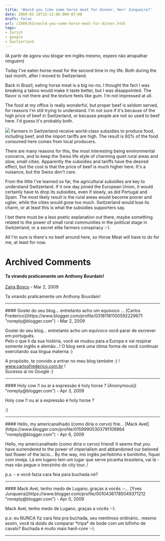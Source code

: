```yaml
---
title: 'Would you like some horse meat for dinner, Herr Junqueira?'
date: 2009-03-16T15:12:00.000-07:00
draft: false
url: /2009/03/would-you-some-horse-meat-for-dinner.html
tags: 
- Zurich
- google
- Switzerland
---
```


(A partir de agora vou blogar em inglês mesmo, espero não atrapalhar ninguém)  
  
Today I've eaten horse meat for the second time in my life. Both during the last month, after I moved to Switzerland.  
  
Back in Brazil, eating horse meat is a big no-no. I thought the fact I was breaking a taboo would make it taste better, but I was disappointed. The flavor is not there and the texture feels like gum. I'm not impressed at all.  
  
The food at my office is really wonderful, but proper beef is seldom served, for reasons I'm still trying to understand. I'm not sure if it's because of the high price of beef in Switzerland, or because people are not so used to beef here. I'd guess it's probably both.  
  
[![](https://blogger.googleusercontent.com/img/b/R29vZ2xl/AVvXsEihnO79PnqqWua_UXgqx-hcM4YztyX4tFLZv03-9TRvdsV6U2916MoDLdktcRbfJRhpE329J3TrF4dtE8ZMKkNtcuz7Wqa7AFyU9qTd_Vo_lh7EVdDISCummwdk7iNmUxBxq9mMSiNBHhI/s320/horse-meat.png)](http://www.flickr.com/photos/chang-er/1315922839/) Farmers in Switzerland receive world-class subsidies to produce food, including beef, and the import tariffs are high. The result is 60% of the food consumed here comes from local producers.  
  
There are many reasons for this, the most interesting being environmental concerns, and to keep the Swiss life style of charming quiet rural areas and slow, small cities. Apparently the subsidies and tariffs have the desired effect, but the cost is that the price of beef is much higher here. It's a nuisance, but the Swiss don't care.  
  
From the little I've learned so far, the agricultural subsidies are key to understand Switzerland. If it one day joined the European Union, it would certainly have to drop its subsidies, even if slowly, as did Portugal and Spain. The most likely result is the rural areas would become poorer and uglier, while the cities would grow too much. Switzerland would lose its charm, or at least this is what the subsidies supporters say.  
  
I bet there must be a less poetic explanation out there, maybe something related to the power of small rural communities in the political stage in Switzerland, or a secret elite farmers conspiracy :-).  
  
All I'm sure is there's no beef around here, so Horse Meat will have to do for me, at least for now.
# Archived Comments

#### Ta virando praticamente um Anthony Bourdain!
[Zaíra Bosco](https://www.blogger.com/profile/10916277250512977800 "noreply@blogger.com") - <time datetime="2009-03-17T12:09:00.000-07:00">Mar 2, 2009</time>

Ta virando praticamente um Anthony Bourdain!
<hr />
#### Gostei do seu blog... entretanto acho um equívoco ...
[Carlos Frederico](https://www.blogger.com/profile/03181161100592229671 "noreply@blogger.com") - <time datetime="2009-03-23T18:46:00.000-07:00">Mar 2, 2009</time>

Gostei do seu blog... entretanto acho um equívoco você parar de escrever em português.  
Pelo o que li da sua história, você se mudou para a Europa e vai respirar somente inglês e alemão...! O blog será uma ótima forma de você continuar exercitando sua língua materna :)  
  
A propósito, te convido a entrar no meu blog também :) ! www.carlosfrederico.com.br !  
Sucesso aí no Google :)
<hr />
#### Holy cow !! ou aí a expressão é holy horse ?
[Anonymous]( "noreply@blogger.com") - <time datetime="2009-03-31T20:04:00.000-07:00">Apr 3, 2009</time>

Holy cow !! ou aí a expressão é holy horse ?  
  
:)
<hr />
#### Hello, my americanalhado (como diria o cervo) frie...
[Mack Avel](https://www.blogger.com/profile/01599905303791109864 "noreply@blogger.com") - <time datetime="2009-04-04T11:02:00.000-07:00">Apr 6, 2009</time>

Hello, my americanalhado (como diria o cervo) friend! it seems that you have surrendered to the power of imperialism and abbandoned our beloved last flower of the lacio... By the way, mó inglês perfeitinho e bonitinho, fiquei com inveja. Lá em lugano tem um lugar que serve picanha brasileira, vai lá - mas não pegue o trenzinho do city tour..!  
  
p.s. - e você fazia cara feia para buchada né?
<hr />
#### Mack Avel, tenho medo de Lugano, graças a vocês :-...
[Yves Junqueira](https://www.blogger.com/profile/00104361785049371212 "noreply@blogger.com") - <time datetime="2009-04-05T05:47:00.000-07:00">Apr 0, 2009</time>

Mack Avel, tenho medo de Lugano, graças a vocês :-).  
  
p.s: eu NUNCA fiz cara feia pra buchada, seu mentiroso ordinário.. mesmo assim, você tá doido de comparar \*tripa\* de bode com um bifinho de cavalo? Buchada é muito mais hard-core :-).
<hr />
